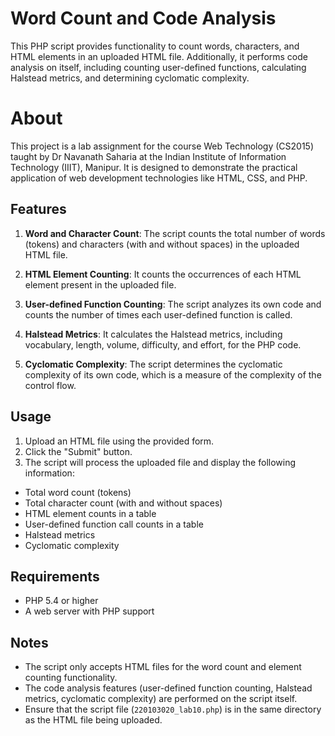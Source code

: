 # Word Count and Code Analysis

This PHP script provides functionality to count words, characters, and HTML elements in an uploaded HTML file. Additionally, it performs code analysis on itself, including counting user-defined functions, calculating Halstead metrics, and determining cyclomatic complexity.

# About
This project is a lab assignment for the course Web Technology (CS2015) taught by Dr Navanath Saharia at the Indian Institute of Information Technology (IIIT), Manipur. It is designed to demonstrate the practical application of web development technologies like HTML, CSS, and PHP.

## Features

1. **Word and Character Count**: The script counts the total number of words (tokens) and characters (with and without spaces) in the uploaded HTML file.

2. **HTML Element Counting**: It counts the occurrences of each HTML element present in the uploaded file.

3. **User-defined Function Counting**: The script analyzes its own code and counts the number of times each user-defined function is called.

4. **Halstead Metrics**: It calculates the Halstead metrics, including vocabulary, length, volume, difficulty, and effort, for the PHP code.

5. **Cyclomatic Complexity**: The script determines the cyclomatic complexity of its own code, which is a measure of the complexity of the control flow.

## Usage

1. Upload an HTML file using the provided form.
2. Click the "Submit" button.
3. The script will process the uploaded file and display the following information:
  - Total word count (tokens)
  - Total character count (with and without spaces)
  - HTML element counts in a table
  - User-defined function call counts in a table
  - Halstead metrics
  - Cyclomatic complexity

## Requirements

- PHP 5.4 or higher
- A web server with PHP support

## Notes

- The script only accepts HTML files for the word count and element counting functionality.
- The code analysis features (user-defined function counting, Halstead metrics, cyclomatic complexity) are performed on the script itself.
- Ensure that the script file (`220103020_lab10.php`) is in the same directory as the HTML file being uploaded.
